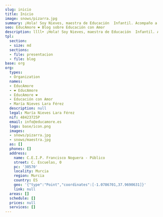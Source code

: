 ```yaml
---
slug: inicio
title: Inicio
image: snows/pizarra.jpg
summary: ¡Hola! Soy Nieves, maestra de Educación  Infantil. Acompaño a los niños en su desarrollo como seres sociales, desde el respeto a su esencia única.
seo: EducAmore ❤️ Blog sobre Educación con Amor
description: llll➤ ¡Hola! Soy Nieves, maestra de Educación  Infantil. Acompaño a los niños en su desarrollo como seres sociales, desde el respeto a su esencia única.
tpl:
  section:
  - size: md
  sections:
  - file: presentacion
  - file: blog
base: org
org:
  types:
  - Organization
  names:
  - EducAmore
  - ❤️ EducAmore
  - EducAmore ❤️
  - Educación con Amor
  - María Nieves Lara Férez
  description: null
  legal: María Nieves Lara Férez
  nif: 48423725P
  email: info@educamore.es
  logo: base/icon.png
  images:
  - snows/pizarra.jpg
  - snows/maestra.jpg
  as: []
  phones: []
  address:
    name: C.E.I.P. Francisco Noguera - Público
    street: C. Escuelas, 0
    pc: '30570'
    locality: Murcia
    region: Murcia
    country: ES
    geo: '{"type":"Point","coordinates":[-1.0786701,37.9690631]}'
    link: null
  areas: []
  schedule: []
  prices: null
  services: []
---
```



